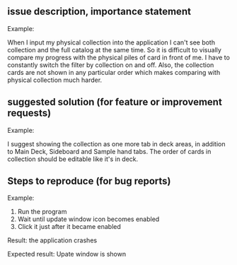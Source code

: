 ## issue description, importance statement

Example:

When I input my physical collection into the application I can't see both collection and the full 
catalog at the same time. So it is difficult to visually compare my progress with the physical piles 
of card in front of me. I have to constantly switch the filter by collection on and off. Also, the 
collection cards are not shown in any particular order which makes comparing with physical 
collection much harder.

## suggested solution (for feature or improvement requests)

Example:

I suggest showing the collection as one more tab in deck areas, in addition to Main Deck, Sideboard 
and Sample hand tabs. The order of cards in collection should be editable like it's in deck.

## Steps to reproduce (for bug reports)

Example:

1. Run the program
2. Wait until update window icon becomes enabled
3. Click it just after it became enabled

Result: the application crashes

Expected result: Upate window is shown
